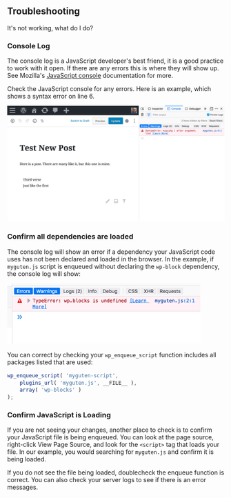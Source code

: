 ## Troubleshooting

It's not working, what do I do?

### Console Log

The console log is a JavaScript developer's best friend, it is a good practice to work with it open. If there are any errors this is where they will show up. See Mozilla's [JavaScript console](https://developer.mozilla.org/en-US/docs/Learn/Common_questions/What_are_browser_developer_tools#The_JavaScript_console) documentation for more.

Check the JavaScript console for any errors. Here is an example, which shows a syntax error on line 6.

![console error](../../../../../docs/designers-developers/developers/tutorials/javascript/console-error.png)


### Confirm all dependencies are loaded

The console log will show an error if a dependency your JavaScript code uses has not been declared and loaded in the browser. In the example, if `myguten.js` script is enqueued without declaring the `wp-block` dependency, the console log will show:

<img src="../../../../../docs/designers-developers/developers/tutorials/javascript/error-blocks-undefined.png" width=448 title="error wp.blocks is undefined"/>


You can correct by checking your `wp_enqueue_script` function includes all packages listed that are used:

```js
wp_enqueue_script( 'myguten-script',
	plugins_url( 'myguten.js', __FILE__ ),
	array( 'wp-blocks' )
);
```


### Confirm JavaScript is Loading

If you are not seeing your changes, another place to check is to confirm your JavaScript file is being enqueued. You can look at the page source, right-click View Page Source, and look for the `<script>` tag that loads your file. In our example, you would searching for `myguten.js` and confirm it is being loaded.

If you do not see the file being loaded, doublecheck the enqueue function is correct. You can also check your server logs to see if there is an error messages.
